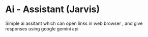 
# Ai - Assistant (Jarvis)

Simple ai assitant which can open links in web browser
, and give responses using google gemini api 

